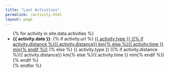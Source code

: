```yaml
---
title: "Last Activities"
permalink: /activity.html
layout: page
---
```


<ul>
  {% for activity in site.data.activities %}
    <li>
      <b>{{ activity.date }}</b>:
      {% if activity.url %}
        <a href="{{ activity.url }}">{{ activity.type }} ({% if activity.distance %}{{ activity.distance}} km{% else %}{{ activity.time }} min{% endif %})</a>
      {% else %}
        {{ activity.type }} ({% if activity.distance %}{{ activity.distance}} km{% else %}{{ activity.time }} min{% endif %})
      {% endif %}
    </li>
  {% endfor %}
</ul>